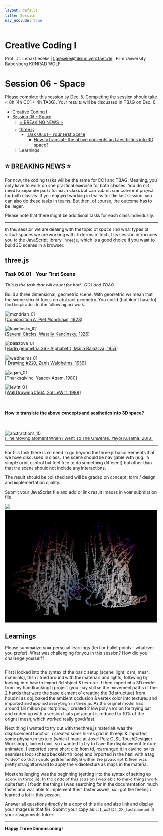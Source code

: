 ```yaml
---
layout: default
title: Session
nav_exclude: true
---
```



# Creative Coding I

Prof. Dr. Lena Gieseke \| l.gieseke@filmuniversitaet.de  \| Film University Babelsberg KONRAD WOLF
  


# Session 06 - Space

Please complete this session by Dec. 5. Completing the session should take < 8h (4h CC1 + 4h TABG). Your results will be discussed in TBAG on Dec. 6.


* [Creative Coding I](#creative-coding-i)
* [Session 06 - Space](#session-06---space)
    * [⭐️ BREAKING NEWS ⭐️](#️-breaking-news-️)
    * [three.js](#threejs)
        * [Task 06.01 - Your First Scene](#task-0601---your-first-scene)
            * [How to translate the above concepts and aesthetics into 3D space?](#how-to-translate-the-above-concepts-and-aesthetics-into-3d-space)
    * [Learnings](#learnings)



## ⭐️ BREAKING NEWS ⭐️ 
For now, the coding tasks will be the same for CC1 and TBAG. Meaning, you only have to work on one practical exercise for both classes. You do not need to separate parts for each class but can submit one coherent project for both classes. If you enjoyed working in teams for the last session, you can also do these tasks in teams. But then, of course, the outcome has to be larger.

Please note that there might be additional tasks for each class individually.

---

In this session we are dealing with the topic of _space_ and what types of virtual spaces we are working with. In terms of tech, this session introduces you to the JavaScript library [`Threejs`](https://threejs.org/), which is a good choice if you want to build 3D scenes in a browser.

## three.js

### Task 06.01 - Your First Scene

*This is the task that will count for both, CC1 and TBAG.*

Build a three dimensional, geometric scene. With geometric we mean that the scene should focus on abstract geometry. You could (but don't have to) find inspiration in the following art work.


![mondrian_01](img/mondrian_01.png)  
[[Composition A, Piet Mondriaan, 1923]](https://www.wikiart.org/de/piet-mondrian/composition-a-1923) 

![kandinsky_02](img/kandinsky_02.jpg)  
[[Several Circles, Wassily Kandinsky, 1926]](https://en.wikipedia.org/wiki/File:Vassily_Kandinsky,_1926_-_Several_Circles,_Gugg_0910_25.jpg)

![balazova_01](img/balazova_01.jpg)  
[[Hadia geometria 36 – Alphabet 1, Mária Balážová, 1956]](https://www.1stdibs.com/art/prints-works-on-paper/abstract-prints-works-on-paper/yaacov-agam-thanksgiving/id-a_13123922/) 

![waldheims_01](img/waldheims_01.jpg)  
[[ Drawing #220, Zanis Waldheims, 1969]](https://post.moma.org/zanis-waldheims/) 

![agam_01](img/agam_01.png)  
[[Thanksgiving, Yaacov Agam, 1980]](https://www.1stdibs.com/art/prints-works-on-paper/abstract-prints-works-on-paper/yaacov-agam-thanksgiving/id-a_13123922/) 


![lewitt_01](img/lewitt_01.png)  
[[Wall Drawing #564, Sol LeWitt, 1988]](https://www.nytimes.com/2013/09/06/arts/design/sol-lewitt.html) 

<br >

#### How to translate the above concepts and aesthetics into 3D space?

<br >

![abstractions_10](img/abstractions_10.jpg)  
[[The Moving Moment When I Went To The Universe, Yayoi Kusama, 2018]](https://ocula.com/art-galleries/victoria-miro-gallery/exhibitions/yayoi-kusama/)  

---

For this task there is no need to go beyond the three.js basic elements that we have discussed in class. The scene should be navigable with (e.g., a simple orbit control but feel free to do something different) but other than that the scene should not include any interactions.
  
The result should be polished and will be graded on concept, form / design and implementation quality.

Submit your JavaScript file and add or link result images in your submission file.



<img src='displace.gif ' width='500'>
<img src='loadobj.png' width='500'>



## Learnings

Please summarize your personal learnings (text or bullet points - whatever you prefer). What was challenging for you in this session? How did you challenge yourself?

---
First i looked into the syntax of the basic setup (scene, light, cam, mesh, materials), then i tried around with the materials and lights, following by looking into how to import 3d object & textures. I then imported a 3D model from my handtracking ti project (you may still se the movement paths of the 2 hands that were the base element of creating the 3d structure) from houdini as obj, baked the ambient occlusion & vertex color into textures and imported and applied everythign in three.js. As the orignal model had around 1.8 million points/prims, i created 2 low poly version for trying out and ended up with a version thats polycount is reduced to 10% of the orignal mesh, which worked really good/fast.

Next thing i wanted to try out with the three,js materials was the displacement function, i created some hi-res grid in threejs & imported some physarum texture (which I made at Josef Pelz GLSL TouchDesigner Workshop), looked cool, so i wanted to try to have the displacement texture animated. I exported some short clip from td, rearranged it in davinci so its seamless loop (cheap back&forth loop) and imported in the html with a tag "video" so that i could getElementById within the javascript & then was pretty straightforward to apply the videotexture as maps in the material.

Most challenging was the beginning (getting into the syntax of setting up scene in three.js). In the ende of this session i was able to make things work quite fast / i foudn the things i was searching for in the documentation much faster and was able to implement them faster aswell, so i got the feeling i learned a lot in this session. 

Answer all questions directly in a copy of this file and also link and display your images in that file. Submit your copy as `cc1_ws2324_XX_lastname.md` in your assignments folder.

---


**Happy Three Dimensioning!**
